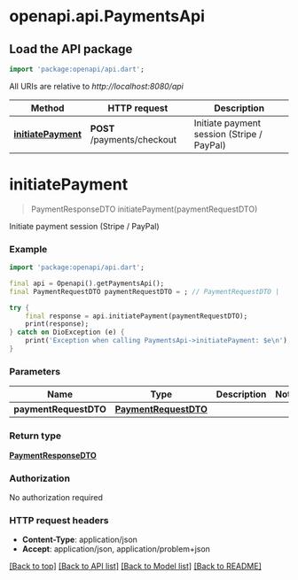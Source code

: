 # openapi.api.PaymentsApi

## Load the API package
```dart
import 'package:openapi/api.dart';
```

All URIs are relative to *http://localhost:8080/api*

Method | HTTP request | Description
------------- | ------------- | -------------
[**initiatePayment**](PaymentsApi.md#initiatepayment) | **POST** /payments/checkout | Initiate payment session (Stripe / PayPal)


# **initiatePayment**
> PaymentResponseDTO initiatePayment(paymentRequestDTO)

Initiate payment session (Stripe / PayPal)

### Example
```dart
import 'package:openapi/api.dart';

final api = Openapi().getPaymentsApi();
final PaymentRequestDTO paymentRequestDTO = ; // PaymentRequestDTO | 

try {
    final response = api.initiatePayment(paymentRequestDTO);
    print(response);
} catch on DioException (e) {
    print('Exception when calling PaymentsApi->initiatePayment: $e\n');
}
```

### Parameters

Name | Type | Description  | Notes
------------- | ------------- | ------------- | -------------
 **paymentRequestDTO** | [**PaymentRequestDTO**](PaymentRequestDTO.md)|  | 

### Return type

[**PaymentResponseDTO**](PaymentResponseDTO.md)

### Authorization

No authorization required

### HTTP request headers

 - **Content-Type**: application/json
 - **Accept**: application/json, application/problem+json

[[Back to top]](#) [[Back to API list]](../README.md#documentation-for-api-endpoints) [[Back to Model list]](../README.md#documentation-for-models) [[Back to README]](../README.md)

